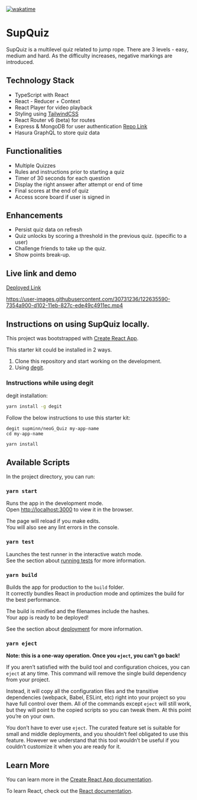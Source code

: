[![wakatime](https://wakatime.com/badge/github/supminn/neoG_Quiz.svg)](https://wakatime.com/badge/github/supminn/neoG_Quiz)

# SupQuiz

SupQuiz is a multilevel quiz related to jump rope. There are 3 levels - easy, medium and hard. As the difficulty increases, negative markings are introduced.

## Technology Stack
- TypeScript with React
- React - Reducer + Context
- React Player for video playback
- Styling using [TailwindCSS](https://tailwindcss.com/)
- React Router v6 (beta) for routes
- Express & MongoDB for user authentication [Repo Link](https://github.com/supminn/neoG_Backend/)
- Hasura GraphQL to store quiz data

## Functionalities
- Multiple Quizzes
- Rules and instructions prior to starting a quiz
- Timer of 30 seconds for each question
- Display the right answer after attempt or end of time
- Final scores at the end of quiz
- Access score board if user is signed in

## Enhancements
* Persist quiz data on refresh
* Quiz unlocks by scoring a threshold in the previous quiz. (specific to a user)
* Challenge friends to take up the quiz.
* Show points break-up.

## Live link and demo
[Deployed Link](https://deploy-preview-1--supquiz.netlify.app/)

https://user-images.githubusercontent.com/30731236/122635590-7354a900-d102-11eb-827c-ede49c4911ec.mp4

## Instructions on using SupQuiz locally.

This project was bootstrapped with [Create React App](https://github.com/facebook/create-react-app).

This starter kit could be installed in 2 ways.

1. Clone this repository and start working on the development.
2. Using [degit](https://github.com/Rich-Harris/degit).

### Instructions while using degit

degit installation:

```bash
yarn install -g degit
```

Follow the below instructions to use this starter kit:

```
degit supminn/neoG_Quiz my-app-name
cd my-app-name

yarn install
```
## Available Scripts

In the project directory, you can run:

### `yarn start`

Runs the app in the development mode.\
Open [http://localhost:3000](http://localhost:3000) to view it in the browser.

The page will reload if you make edits.\
You will also see any lint errors in the console.

### `yarn test`

Launches the test runner in the interactive watch mode.\
See the section about [running tests](https://facebook.github.io/create-react-app/docs/running-tests) for more information.

### `yarn build`

Builds the app for production to the `build` folder.\
It correctly bundles React in production mode and optimizes the build for the best performance.

The build is minified and the filenames include the hashes.\
Your app is ready to be deployed!

See the section about [deployment](https://facebook.github.io/create-react-app/docs/deployment) for more information.

### `yarn eject`

**Note: this is a one-way operation. Once you `eject`, you can’t go back!**

If you aren’t satisfied with the build tool and configuration choices, you can `eject` at any time. This command will remove the single build dependency from your project.

Instead, it will copy all the configuration files and the transitive dependencies (webpack, Babel, ESLint, etc) right into your project so you have full control over them. All of the commands except `eject` will still work, but they will point to the copied scripts so you can tweak them. At this point you’re on your own.

You don’t have to ever use `eject`. The curated feature set is suitable for small and middle deployments, and you shouldn’t feel obligated to use this feature. However we understand that this tool wouldn’t be useful if you couldn’t customize it when you are ready for it.

## Learn More

You can learn more in the [Create React App documentation](https://facebook.github.io/create-react-app/docs/getting-started).

To learn React, check out the [React documentation](https://reactjs.org/).
